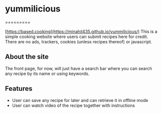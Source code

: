 # yummilicious
=========

[https://based.cooking](https://minahil435.github.io/yummilicious/)
This is a simple cooking website where users can submit recipes here for credit. There are no ads, trackers, cookies (unless recipes thereof) or javascript.

## About the site

The front page, for now, will just have a search bar where you can search any recipe by its name or using keywords.

## Features
* User can save any recipe for later and can retrieve it in offline mode 
* User can watch video of the recipe together with instructions 

